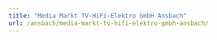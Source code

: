 ```yaml
---
title: "Media Markt TV-HiFi-Elektro GmbH Ansbach"
url: /ansbach/media-markt-tv-hifi-elektro-gmbh-ansbach/
---
```

